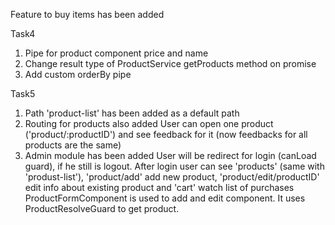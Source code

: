 Feature to buy items has been added

Task4
1. Pipe for product component price and name
2. Change result type of ProductService getProducts method on promise
3. Add custom orderBy pipe

Task5
1. Path 'product-list' has been added as a default path
2. Routing for products also added
    User can open one product ('product/:productID') and see feedback for it (now feedbacks for all products are the same)
3. Admin module has been added
    User will be redirect for login (canLoad guard), if he still is logout.
    After login user can see 'products' (same with 'produst-list'), 'product/add' add new product, 'product/edit/productID' edit info about existing product and 'cart' watch list of purchases
    ProductFormComponent is used to add and edit component. It uses ProductResolveGuard to get product.
